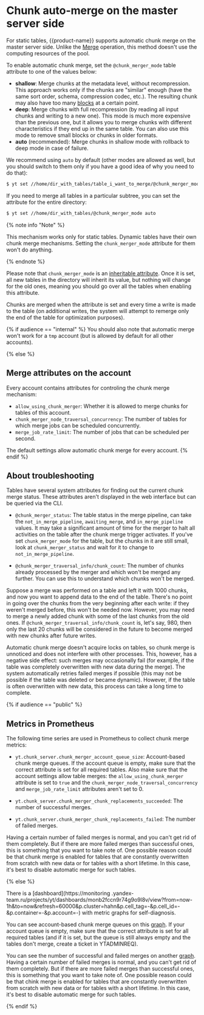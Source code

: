 # Chunk auto-merge on the master server side

For static tables, {{product-name}} supports automatic chunk merge on the master server side. Unlike the [Merge](../../../../user-guide/data-processing/operations/merge.md) operation, this method doesn't use the computing resources of the pool.

To enable automatic chunk merge, set the `@chunk_merger_mode` table attribute to one of the values below:

- **shallow**: Merge chunks at the metadata level, without recompression. This approach works only if the chunks are "similar" enough (have the same sort order, schema, compression codec, etc.). The resulting chunk may also have too many [blocks](../../../../user-guide/storage/chunks.md#chunk-size) at a certain point.
- **deep**: Merge chunks with full recompression (by reading all input chunks and writing to a new one). This mode is much more expensive than the previous one, but it allows you to merge chunks with different characteristics if they end up in the same table. You can also use this mode to remove small blocks or chunks in older formats.
- **auto** (recommended): Merge chunks in shallow mode with rollback to deep mode in case of failure.

 We recommend using `auto` by default (other modes are allowed as well, but you should switch to them only if you have a good idea of why you need to do that):

```bash
$ yt set //home/dir_with_tables/table_i_want_to_merge/@chunk_merger_mode auto
```

If you need to merge all tables in a particular subtree, you can set the attribute for the entire directory:

```bash
$ yt set //home/dir_with_tables/@chunk_merger_mode auto
```

{% note info "Note" %}

This mechanism works only for static tables. Dynamic tables have their own chunk merge mechanisms. Setting the `chunk_merger_mode` attribute for them won't do anything.

{% endnote %}

Please note that `chunk_merger_mode` is an [inheritable attribute](../../../../user-guide/storage/chunks.md#common). Once it is set, all new tables in the directory will inherit its value, but nothing will change for the old ones, meaning you should go over all the tables when enabling this attribute.

Chunks are merged when the attribute is set and every time a write is made to the table (on additional writes, the system will attempt to remerge only the end of the table for optimization purposes).

{% if audience == "internal" %}
You should also note that automatic merge won't work for a `tmp` account (but is allowed by default for all other accounts).

{% else %}

## Merge attributes on the account

Every account contains attributes for controling the chunk merge mechanism:
- `allow_using_chunk_merger`: Whether it is allowed to merge chunks for tables of this account.
- `chunk_merger_node_traversal_concurrency`: The number of tables for which merge jobs can be scheduled concurrently.
- `merge_job_rate_limit`: The number of jobs that can be scheduled per second.

The default settings allow automatic chunk merge for every account.
{% endif %}

## About troubleshooting

Tables have several system attributes for finding out the current chunk merge status. These attributes aren't displayed in the web interface but can be queried via the CLI.

- `@chunk_merger_status`: The table status in the merge pipeline, can take the `not_in_merge_pipeline`, `awaiting_merge`, and `in_merge_pipeline` values. It may take a significant amount of time for the merger to halt all activities on the table after the chunk merge trigger activates. If you've set `chunk_merger_mode` for the table, but the chunks in it are still small, look at `chunk_merger_status` and wait for it to change to `not_in_merge_pipeline`.

- `@chunk_merger_traversal_info/chunk_count`: The number of chunks already processed by the merger and which won't be merged any further. You can use this to understand which chunks won't be merged.

Suppose a merge was performed on a table and left it with 1000 chunks, and now you want to append data to the end of the table. There's no point in going over the chunks from the very beginning after each write: if they weren't merged before, this won't be needed now. However, you may need to merge a newly added chunk with some of the last chunks from the old ones. If `@chunk_merger_traversal_info/chunk_count` is, let's say, 980, then only the last 20 chunks will be considered in the future to become merged with new chunks after future writes.

Automatic chunk merge doesn't acquire locks on tables, so chunk merge is unnoticed and does not interfere with other processes. This, however, has a negative side effect: such merges may occasionally fail (for example, if the table was completely overwritten with new data during the merge). The system automatically retries failed merges if possible (this may not be possible if the table was deleted or became dynamic). However, if the table is often overwritten with new data, this process can take a long time to complete.

{% if audience == "public" %}

## Metrics in Prometheus

The following time series are used in Prometheus to collect chunk merge metrics:
- `yt.chunk_server.chunk_merger_account_queue_size`: Account-based chunk merge queues. If the account queue is empty, make sure that the correct attribute is set for all required tables. Also make sure that the account settings allow table merges: the `allow_using_chunk_merger` attribute is set to `true` and the `chunk_merger_node_traversal_concurrency` and `merge_job_rate_limit` attributes aren't set to 0.

- `yt.chunk_server.chunk_merger_chunk_replacements_succeeded`: The number of successful merges.

- `yt.chunk_server.chunk_merger_chunk_replacements_failed`: The number of failed merges.

Having a certain number of failed merges is normal, and you can't get rid of them completely. But if there are more failed merges than successful ones, this is something that you want to take note of. One possible reason could be that chunk merge is enabled for tables that are constantly overwritten from scratch with new data or for tables with a short lifetime. In this case, it's best to disable automatic merge for such tables.

{% else %}

There is a [dashboard](https://monitoring .yandex-team.ru/projects/yt/dashboards/monb2fccn9r74g9o9l8v/view?from=now-1h&to=now&refresh=60000&p.cluster=hahn&p.cell_tag=-&p.cell_id=-&p.container=-&p.account=-) with metric graphs for self-diagnosis.

You can see account-based chunk merge queues on this [graph](https://monitoring.yandex-team.ru/projects/yt/dashboards/monb2fccn9r74g9o9l8v/view/graph/widget_001/queries?from=now-1h&to=now&refresh=60000&p%5Bcluster%5D=hahn&p%5Bcell_tag%5D=-&p%5Bcell_id%5D=-&p%5Bcontainer%5D=-&p%5Baccount%5D=-). If your account queue is empty, make sure that the correct attribute is set for all required tables (and if it is set, but the queue is still always empty and the tables don't merge, create a ticket in YTADMINREQ).

You can see the number of successful and failed merges on another [graph](https://monitoring.yandex-team.ru/projects/yt/dashboards/monb2fccn9r74g9o9l8v/view/graph/widget_008/queries?from=now-1h&to=now&refresh=60000&p%5Bcluster%5D=hahn&p%5Bcell_tag%5D=-&p%5Bcell_id%5D=-&p%5Bcontainer%5D=-&p%5Baccount%5D=-&infra=none). Having a certain number of failed merges is normal, and you can't get rid of them completely. But if there are more failed merges than successful ones, this is something that you want to take note of. One possible reason could be that chink merge is enabled for tables that are constantly overwritten from scratch with new data or for tables with a short lifetime. In this case, it's best to disable automatic merge for such tables.

{% endif %}
